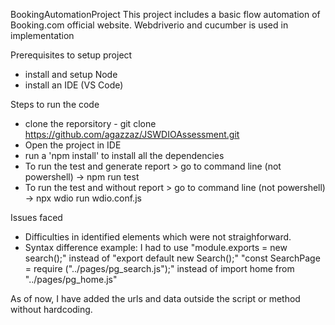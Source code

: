 BookingAutomationProject
This project includes a basic flow automation of Booking.com official website. Webdriverio and cucumber is used in implementation

Prerequisites to setup project
* install and setup Node
* install an IDE (VS Code)

Steps to run the code
* clone the reporsitory - git clone https://github.com/agazzaz/JSWDIOAssessment.git
* Open the project in IDE
* run a 'npm install' to install all the dependencies
* To run the test and generate report > go to command line (not powershell) -> npm run test 
* To run the test and without report > go to command line (not powershell) -> npx wdio run wdio.conf.js

Issues faced
* Difficulties in identified elements which were not straighforward. 
* Syntax difference
     example:
  I had to use
  "module.exports = new search();" instead of "export default new Search();"
  "const SearchPage = require ("../pages/pg_search.js");" instead of import home from "../pages/pg_home.js"

As of now, I have added the urls and data outside the script or method without hardcoding.
